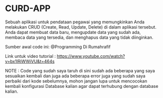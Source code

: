 # CURD-APP
Sebuah aplikasi untuk pendataan pegawai yang memungkinkan Anda melakukan CRUD (Create, Read, Update, Delete) di dalam aplikasi tersebut. Anda dapat membuat data baru, mengupdate data yang sudah ada, membaca data yang tersedia, dan menghapus data yang tidak diinginkan.

Sumber awal code ini: @Programming Di Rumahrafif

Link untuk video tutorial : https://www.youtube.com/watch?v=bx1lRiWWiVU&t=464s

NOTE : Code yang sudah saya taruh di sini sudah ada beberapa yang saya sesuaikan kembali dan juga ada beberapa error juga yang sudah saya perbaiki dari kode sebelumnya, mohon jangan lupa untuk mencocokan kembali konfigurasi Database kalian agar dapat terhubung dengan database kalian.
